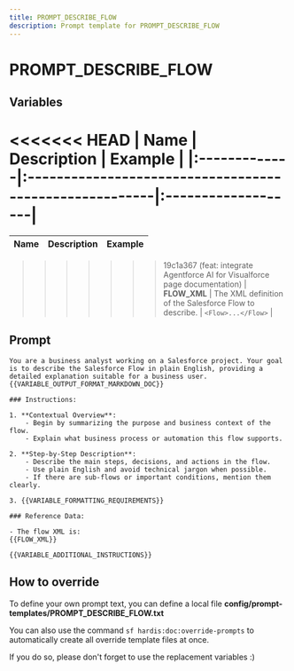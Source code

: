 ```yaml
---
title: PROMPT_DESCRIBE_FLOW
description: Prompt template for PROMPT_DESCRIBE_FLOW
---
```


# PROMPT_DESCRIBE_FLOW

## Variables
<<<<<<< HEAD
| Name         | Description                                            | Example            |
|:-------------|:-------------------------------------------------------|:-------------------|
=======
| Name | Description | Example |
| :------|:-------------|:---------|
>>>>>>> 19c1a367 (feat: integrate Agentforce AI for Visualforce page documentation)
| **FLOW_XML** | The XML definition of the Salesforce Flow to describe. | `<Flow>...</Flow>` |

## Prompt

```
You are a business analyst working on a Salesforce project. Your goal is to describe the Salesforce Flow in plain English, providing a detailed explanation suitable for a business user. {{VARIABLE_OUTPUT_FORMAT_MARKDOWN_DOC}}

### Instructions:

1. **Contextual Overview**:
    - Begin by summarizing the purpose and business context of the flow.
    - Explain what business process or automation this flow supports.

2. **Step-by-Step Description**:
    - Describe the main steps, decisions, and actions in the flow.
    - Use plain English and avoid technical jargon when possible.
    - If there are sub-flows or important conditions, mention them clearly.

3. {{VARIABLE_FORMATTING_REQUIREMENTS}}

### Reference Data:

- The flow XML is:
{{FLOW_XML}}

{{VARIABLE_ADDITIONAL_INSTRUCTIONS}}

```

## How to override

To define your own prompt text, you can define a local file **config/prompt-templates/PROMPT_DESCRIBE_FLOW.txt**

You can also use the command `sf hardis:doc:override-prompts` to automatically create all override template files at once.

If you do so, please don't forget to use the replacement variables :)
